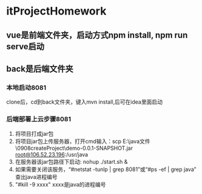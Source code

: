 # itProjectHomework
## vue是前端文件夹，启动方式npm install, npm run serve启动
## back是后端文件夹
### 本地启动8081
clone后，cd到back文件夹，键入mvn install,后可在idea里面启动
### 后端部署上云步骤8081
1. 将项目打成jar包
2. 将项目jar包上传服务器，打开cmd输入：scp E:\java文件\0908createProject\demo-0.0.1-SNAPSHOT.jar root@106.52.23.196:/usr/java
3. 在服务器该jar包路径下启动: nohup ./start.sh &
4. 如果需要关闭该服务，“#netstat -tunlp | grep  8081”或“#ps -ef | grep java”   查出java进程编号
5. "#kill -9 xxxx" xxxx是java的进程编号
